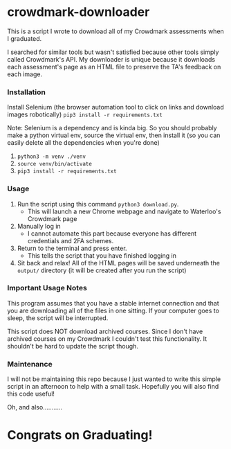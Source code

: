 # crowdmark-downloader

This is a script I wrote to download all of my Crowdmark assessments when I graduated.

I searched for similar tools but wasn't satisfied because other tools simply called Crowdmark's API.
My downloader is unique because it downloads each assessment's page as an HTML file to preserve the TA's
feedback on each image.

### Installation

Install Selenium (the browser automation tool to click on links and download images robotically)
`pip3 install -r requirements.txt`

Note: Selenium is a dependency and is kinda big. So you should probably make a python virtual env, source the virtual
env, then install it (so you can easily delete all the dependencies when you're done)

1) `python3 -m venv ./venv`
2) `source venv/bin/activate`
3) `pip3 install -r requirements.txt`

### Usage

1) Run the script using this command `python3 download.py`.
    - This will launch a new Chrome webpage and navigate to Waterloo's Crowdmark page
2) Manually log in
    - I cannot automate this part because everyone has different credentials and 2FA schemes.
3) Return to the terminal and press enter.
    - This tells the script that you have finished logging in
4) Sit back and relax! All of the HTML pages will be saved underneath the `output/` directory (it will be created after
   you run the script)

### Important Usage Notes

This program assumes that you have a stable internet connection and that you are downloading all of the files in one
sitting.
If your computer goes to sleep, the script will be interrupted.

This script does NOT download archived courses. Since I don't have archived courses on my Crowdmark I couldn't test this functionality. It shouldn't be hard to update the script though.

### Maintenance

I will not be maintaining this repo because I just wanted to write this simple script in an afternoon to help with a
small task. Hopefully you will also find this code useful!

Oh, and also...........

# Congrats on Graduating!

